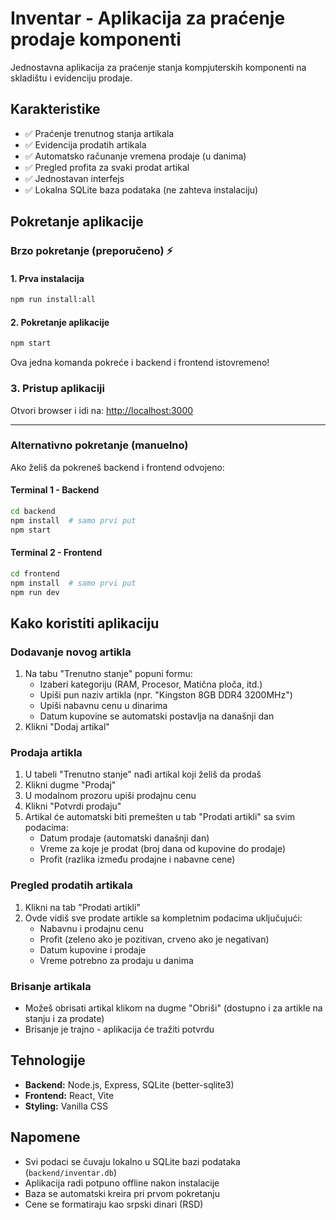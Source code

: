 # Inventar - Aplikacija za praćenje prodaje komponenti

Jednostavna aplikacija za praćenje stanja kompjuterskih komponenti na skladištu i evidenciju prodaje.

## Karakteristike

- ✅ Praćenje trenutnog stanja artikala
- ✅ Evidencija prodatih artikala
- ✅ Automatsko računanje vremena prodaje (u danima)
- ✅ Pregled profita za svaki prodat artikal
- ✅ Jednostavan interfejs
- ✅ Lokalna SQLite baza podataka (ne zahteva instalaciju)

## Pokretanje aplikacije

### Brzo pokretanje (preporučeno) ⚡

#### 1. Prva instalacija

```bash
npm run install:all
```

#### 2. Pokretanje aplikacije

```bash
npm start
```

Ova jedna komanda pokreće i backend i frontend istovremeno!

### 3. Pristup aplikaciji

Otvori browser i idi na: <http://localhost:3000>

---

### Alternativno pokretanje (manuelno)

Ako želiš da pokreneš backend i frontend odvojeno:

#### Terminal 1 - Backend

```bash
cd backend
npm install  # samo prvi put
npm start
```

#### Terminal 2 - Frontend

```bash
cd frontend
npm install  # samo prvi put
npm run dev
```

## Kako koristiti aplikaciju

### Dodavanje novog artikla

1. Na tabu "Trenutno stanje" popuni formu:
   - Izaberi kategoriju (RAM, Procesor, Matična ploča, itd.)
   - Upiši pun naziv artikla (npr. "Kingston 8GB DDR4 3200MHz")
   - Upiši nabavnu cenu u dinarima
   - Datum kupovine se automatski postavlja na današnji dan
2. Klikni "Dodaj artikal"

### Prodaja artikla

1. U tabeli "Trenutno stanje" nađi artikal koji želiš da prodaš
2. Klikni dugme "Prodaj"
3. U modalnom prozoru upiši prodajnu cenu
4. Klikni "Potvrdi prodaju"
5. Artikal će automatski biti premešten u tab "Prodati artikli" sa svim podacima:
   - Datum prodaje (automatski današnji dan)
   - Vreme za koje je prodat (broj dana od kupovine do prodaje)
   - Profit (razlika između prodajne i nabavne cene)

### Pregled prodatih artikala

1. Klikni na tab "Prodati artikli"
2. Ovde vidiš sve prodate artikle sa kompletnim podacima uključujući:
   - Nabavnu i prodajnu cenu
   - Profit (zeleno ako je pozitivan, crveno ako je negativan)
   - Datum kupovine i prodaje
   - Vreme potrebno za prodaju u danima

### Brisanje artikala

- Možeš obrisati artikal klikom na dugme "Obriši" (dostupno i za artikle na stanju i za prodate)
- Brisanje je trajno - aplikacija će tražiti potvrdu

## Tehnologije

- **Backend:** Node.js, Express, SQLite (better-sqlite3)
- **Frontend:** React, Vite
- **Styling:** Vanilla CSS

## Napomene

- Svi podaci se čuvaju lokalno u SQLite bazi podataka (`backend/inventar.db`)
- Aplikacija radi potpuno offline nakon instalacije
- Baza se automatski kreira pri prvom pokretanju
- Cene se formatiraju kao srpski dinari (RSD)
